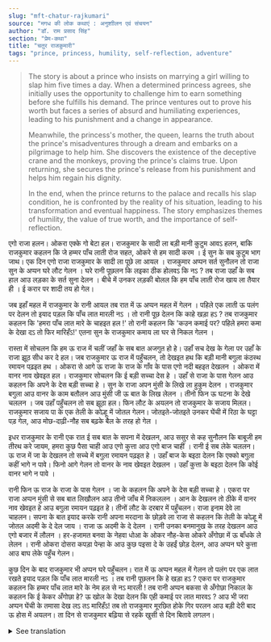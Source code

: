 ```yaml
---
slug: "mft-chatur-rajkumari"
source: "मगध की लोक कथाएं : अनुशाीलन एवं संचयन"
author: "डॉ. राम प्रसाद सिंह"
section: "प्रेम-कथा"
title: "चतुर राजकुमारी"
tags: "prince, princess, humility, self-reflection, adventure"
---
```

<blockquote>
The story is about a prince who insists on marrying a girl willing to slap him five times a day. When a determined princess agrees, she initially uses the opportunity to challenge him to earn something before she fulfills his demand. The prince ventures out to prove his worth but faces a series of absurd and humiliating experiences, leading to his punishment and a change in appearance.

Meanwhile, the princess's mother, the queen, learns the truth about the prince's misadventures through a dream and embarks on a pilgrimage to help him. She discovers the existence of the deceptive crane and the monkeys, proving the prince's claims true. Upon returning, she secures the prince's release from his punishment and helps him regain his dignity.

In the end, when the prince returns to the palace and recalls his slap condition, he is confronted by the reality of his situation, leading to his transformation and eventual happiness. The story emphasizes themes of humility, the value of true worth, and the importance of self-reflection.
</blockquote>

एगो राजा हलन। ओकरा एक्के गो बेटा हल। राजकुमार के सादी ला बड़ी मानी कुटुम आवऽ हलन, बाकि राजकुमार कहलन कि जे हम्मर पाँच लाती रोज सहत, ओकरे से हम सादी करम । ई सुन के सब कुटुम भाग जाथ। एक दिन एगो राजा राजकुमार के सादी ला पूछे ला आयल । राजकुमार अप्पन सर्त सुनौलन तो राजा सुन के अप्पन घरे लौट गेलन । घरे रानी पूछलन कि लइका ठीक होलवऽ कि नऽ ? तब राजा उहाँ के सब हाल आउ लड़का के सर्त सुना देलन । बीचे में उनकर लड़की बोलल कि हम पाँच लाती रोज खाय ला तैयार ही । ई करार पर शादी तय हो गेल। 

जब इहाँ महल में राजकुमार के रानी आयल तब रात में ऊ अप्पन महल में गेलन । पहिले एक लाती ऊ पलंग पर देलन तो इयाद पड़ल कि पाँच लात मारली नऽ । तो रानी पूछ देलन कि काहे खड़ा हऽ ? तब राजकुमार कहलन कि 'हमरा पाँच लात मारे के चाहइत हल !' तो रानी कहलन कि 'कउन कमाई पर? पहिले हमरा कमा के देखा दऽ तो फिर मारिहँऽ!' एतना सुन के राजकुमार कमाय ला घर से निकल गेलन । 
 
रास्ता में सोचलन कि हम ऊ राज में चलीं जहाँ के सब बात अजगुत हो हे। उहाँ सच देख के गेला पर उहाँ के राजा झूठ सीध कर दे हल। जब राजकुमार ऊ राज में पहुँचलन, तो देखइत हथ कि बड़ी मानी बगुला कंठस्थ रमायन पढ़इत हथ । ओकरा से आगे ऊ राजा के राज के गाँव के पास एगो नदी बहइत देखलन । ओकरा में वानर नाव खेवइत हल । राजकुमार सोचलन कि ई बड़ी सच्चा देस हे । उहाँ से राजा के पास गेलन आउ कहलन कि अपने के देस बड़ी सच्चा हे । सुन के राजा अपन मुंसी के लिखे ला हुकुम देलन । राजकुमार बगुला आउ वानर के काम बतौलन आउ मुंसी जी ऊ बात के लिख लेलन । तीनो फिन ऊ घटना के देखे चललन । जब उहाँ पहुँचलन तो सब झूठा हल। फिन लौट के अयलन तो राजकुमार के सजाय मिलल। राजकुमार सजाय पा के एक तेली के कोल्हू में जोतल गेलन। जोतइते-जोतइते उनकर घेंची में रिठा के घट्टा पड़ गेल, आउ मोछ-दाढ़ी-नौह सब बढ़के बैल के तरह हो गेल । 

इधर राजकुमार के रानी एक रात ई सब बात के सपना में देखलन, आउ ससुर से कह सुनौलन कि बाबूजी हम तीरथ करे जायम, हमरा कुछ पैसा चाही आउ एगो कुत्ता आउ एगो बाज चाहीं । रानी ई सब लेके चललन। ऊ राज में जा के देखलन तो सच्चे में बगुला रमायन पढ़इत हे । उहाँ बाज के बइठा देलन कि एक्को बगुला कहीं भागे न पावे। फिनो आगे गेलन तो वानर के नाव खेवइत देखलन । उहाँ कुत्ता के बइठा देलन कि कोई वानर भागे न पावे । 

रानी फिन ऊ राज के राजा के पास गेलन । जा के कहलन कि अपने के देस बड़ी सच्चा हे । एकरा पर राजा अप्पन मुंसी से सब बात लिखौलन आउ तीनो जाँच में निकललन । आन के देखलन तो ठीके में वानर नाव खेवइत हे आउ बगुला रमायन पढ़इत हे। तीनों लौट के दरबार में पहुँचलन। राजा इनाम देवे ला चाहलन। सपना के बात इयाद करके रानी अपना मरदाना के छोड़वे ला राजा से कहलन कि तेली के कोल्हू में जोतल अदमी के दे देल जाय । राजा ऊ अदमी के दे देलन । रानी उनका बनमानुख के तरह देखलन आउ एगो बजार में लौलन । हर-हजामत बनवा के नेहवा धोआ के ओकर नौह-केस ओकरे अँगोछा में ऊ बाँधके ले लेलन । रानी ओकरा दोसरा कपड़ा पेन्हा के आउ कुछ पइसा दे के उहईं छोड़ देलन, आउ अप्पन घरे कुत्ता आउ बाघ लेके पहुँच गेलन।
 
कुछ दिन के बाद राजकुमार भी अप्पन घरे पहुँचलन। रात में ऊ अप्पन महल में गेलन तो पलंग पर एक लात रखते इयाद पड़ल कि पाँच लात मारली नऽ । तब रानी पूछलन कि हे खड़ा हऽ ? एकरा पर राजकुमार कहलन कि हम्मर पाँच लात मारे के नेम हल से नऽ मारली ! तब रानी अप्पन बकसा से अँगोछा निकाल के कहलन कि ई केकर अँगोछा हे? ऊ खोल के देखा देलन कि एही कमाई पर लात मारवऽ ?  आउ भी जरा अप्पन घेंची के तमासा देख लऽ तऽ मारिहँऽ! तब तो राजकुमार मूरछित होके गिर परलन आउ बड़ी देरी बाद ऊ होस में अयलन। ता दिन से राजकुमार बढ़िया से रहके खुसी से दिन बितावे लगलन। 


<details>
<summary>See translation</summary>

Once upon a time, there was a king who had only one son. Many respectable families wished to marry their daughters to the prince, but the prince declared that he would marry only the girl who would give him five slaps every day. Upon hearing this, all the families backed away. One day a king came to ask the prince for marriage. When the prince stated his condition, the king returned home. The queen asked him if everything was alright with the boy. The king explained the whole situation and the terms set by the prince. In the midst of this conversation, their daughter spoke up, saying that she was ready to give five slaps every day. Thus, the marriage was arranged.

When the princess came to the palace, she went to her room at night. When she placed one slap on the prince's face, she remembered that he had asked for five. So she asked, "Why are you standing there?" The prince replied, "I had asked for five slaps!" To which the princess said, "On what basis? First, show me what you have earned; then I'll slap you!" Hearing this, the prince went out into the world to earn something.

On the way, he thought he would go to that kingdom where everything was wonderful. However, upon seeing the reality there, he found the king to be a liar. When the prince reached that kingdom, he saw a respected crane reciting the Ramayana. Ahead of it, he saw a river near the king’s village where monkeys were rowing boats. The prince thought this must be a genuinely truthful place. He went to the king and told him that his kingdom was very truthful. Hearing this, the king ordered his clerk to write it down. The prince explained the crane's and the monkeys' jobs, and the clerk noted it down. All three of them went to see the events after that. Upon arriving there, they found everything to be false. When they returned, the prince was punished. He was yoked to a tailor's oil press. While working there, a soapberry tree fell into his oxen's yoke, and his beard and mustache grew like a bull's.

Meanwhile, the princess had a dream one night regarding all these happenings, and she told her father that she wanted to go on a pilgrimage and needed some money, a dog, and a hawk. The queen took all these things and went to that kingdom. There, she indeed found the crane reading the Ramayana. She placed the hawk nearby so that the crane wouldn’t escape. Further ahead, she saw the monkeys rowing the boat and placed the dog there, ensuring that no monkeys would escape either.

The queen then went to the king of that kingdom and told him that his land was indeed truthful. In response, the king had his clerk write down the entire story, and upon checking, all three turned out to be correct. Upon seeing this, the king wanted to bestow a reward. Remembering her dream, the queen requested the king to set free the man who was yoked in the oil press. The king granted her this request. The queen saw him looking like a human and took him to a market. After getting him groomed and washed, she tied his locks in his scarf. The queen then clothed him in different attire, gave him some money, and left him there, returning home with the dog and the hawk.

A few days later, the prince also returned to his palace. At night, when he went to his room, he remembered he had asked for five slaps. The queen asked, "Why are you standing there?" To which the prince replied, "I had a condition of receiving five slaps!" Then the queen took out a scarf from her bag and asked, "Whose scarf is this?" She opened it to reveal, "On this earnings, you want slaps? And look at your appearance as well!" Then the prince fell unconscious and, after a while, regained his senses. From that day onward, the prince lived happily and spent his days joyfully.
</details>